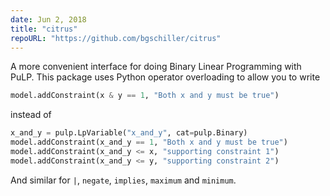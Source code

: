 ```yaml
---
date: Jun 2, 2018
title: "citrus"
repoURL: "https://github.com/bgschiller/citrus"
---
```


A more convenient interface for doing Binary Linear Programming with PuLP. This package uses Python operator overloading to allow you to write

```python
model.addConstraint(x & y == 1, "Both x and y must be true")
```

instead of

```python
x_and_y = pulp.LpVariable("x_and_y", cat=pulp.Binary)
model.addConstraint(x_and_y == 1, "Both x and y must be true")
model.addConstraint(x_and_y <= x, "supporting constraint 1")
model.addConstraint(x_and_y <= y, "supporting constraint 2")
```

And similar for `|`, `negate`, `implies`, `maximum` and `minimum`.
